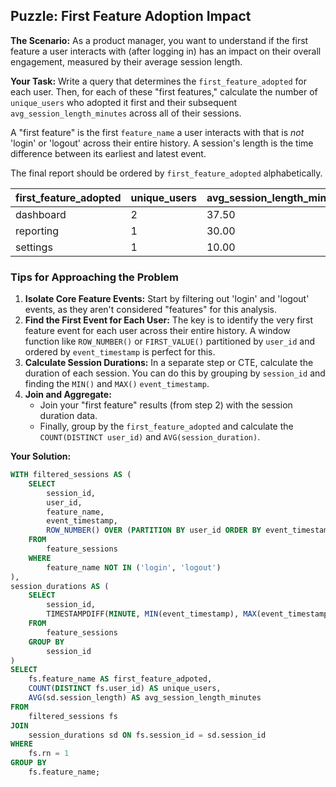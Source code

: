 ## Puzzle: First Feature Adoption Impact

**The Scenario:** As a product manager, you want to understand if the first feature a user interacts with (after logging in) has an impact on their overall engagement, measured by their average session length.

**Your Task:** Write a query that determines the `first_feature_adopted` for each user. Then, for each of these "first features," calculate the number of `unique_users` who adopted it first and their subsequent `avg_session_length_minutes` across all of their sessions.

A "first feature" is the first `feature_name` a user interacts with that is *not* 'login' or 'logout' across their entire history. A session's length is the time difference between its earliest and latest event.

The final report should be ordered by `first_feature_adopted` alphabetically.

| **first_feature_adopted** | **unique_users** | **avg_session_length_minutes** |
| ------------------------------- | ---------------------- | ------------------------------------ |
| dashboard                       | 2                      | 37.50                                |
| reporting                       | 1                      | 30.00                                |
| settings                        | 1                      | 10.00

### Tips for Approaching the Problem

1. **Isolate Core Feature Events:** Start by filtering out 'login' and 'logout' events, as they aren't considered "features" for this analysis.
2. **Find the First Event for Each User:** The key is to identify the very first feature event for each user across their entire history. A window function like `ROW_NUMBER()` or `FIRST_VALUE()` partitioned by `user_id` and ordered by `event_timestamp` is perfect for this.
3. **Calculate Session Durations:** In a separate step or CTE, calculate the duration of each session. You can do this by grouping by `session_id` and finding the `MIN()` and `MAX()` `event_timestamp`.
4. **Join and Aggregate:**
   * Join your "first feature" results (from step 2) with the session duration data.
   * Finally, group by the `first_feature_adopted` and calculate the `COUNT(DISTINCT user_id)` and `AVG(session_duration)`.

**Your Solution:**

```sql
WITH filtered_sessions AS (
	SELECT
		session_id,
		user_id,
		feature_name,
		event_timestamp,
		ROW_NUMBER() OVER (PARTITION BY user_id ORDER BY event_timestamp) AS rn
	FROM
		feature_sessions
	WHERE
		feature_name NOT IN ('login', 'logout')
),
session_durations AS (
	SELECT
		session_id,
		TIMESTAMPDIFF(MINUTE, MIN(event_timestamp), MAX(event_timestamp)) AS session_length
	FROM
		feature_sessions
	GROUP BY
		session_id
)
SELECT
	fs.feature_name AS first_feature_adpoted,
	COUNT(DISTINCT fs.user_id) AS unique_users,
	AVG(sd.session_length) AS avg_session_length_minutes
FROM
	filtered_sessions fs
JOIN
	session_durations sd ON fs.session_id = sd.session_id
WHERE
	fs.rn = 1
GROUP BY
	fs.feature_name;
```
